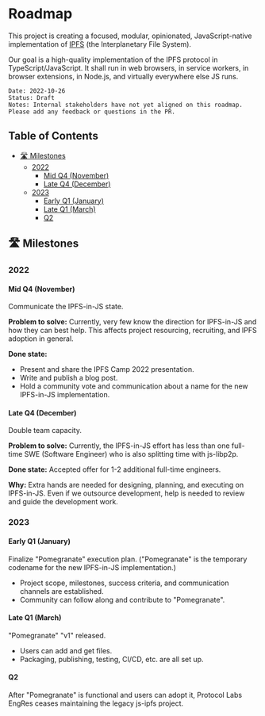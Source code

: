 # Roadmap <!-- omit in toc -->

This project is creating a focused, modular, opinionated, JavaScript-native implementation of [IPFS](https://ipfs.tech/) (the Interplanetary File System).

Our goal is a high-quality implementation of the IPFS protocol in TypeScript/JavaScript. It shall run in web browsers, in service workers, in browser extensions, in Node.js, and virtually everywhere else JS runs.

```
Date: 2022-10-26
Status: Draft
Notes: Internal stakeholders have not yet aligned on this roadmap. Please add any feedback or questions in the PR.
```

## Table of Contents <!-- omit in toc -->

- [🛣️ Milestones](#️-milestones)
  - [2022](#2022)
    - [Mid Q4 (November)](#mid-q4-november)
    - [Late Q4 (December)](#late-q4-december)
  - [2023](#2023)
    - [Early Q1 (January)](#early-q1-january)
    - [Late Q1 (March)](#late-q1-march)
    - [Q2](#q2)

## 🛣️ Milestones
### 2022

#### Mid Q4 (November)

Communicate the IPFS-in-JS state.

**Problem to solve:** Currently, very few know the direction for IPFS-in-JS and how they can best help. This affects project resourcing, recruiting, and IPFS adoption in general.

**Done state:**
- Present and share the IPFS Camp 2022 presentation.
- Write and publish a blog post.
- Hold a community vote and communication about a name for the new IPFS-in-JS implementation.

#### Late Q4 (December)

Double team capacity.

**Problem to solve:** Currently, the IPFS-in-JS effort has less than one full-time SWE (Software Engineer) who is also splitting time with js-libp2p.

**Done state:** Accepted offer for 1-2 additional full-time engineers.

**Why:** Extra hands are needed for designing, planning, and executing on IPFS-in-JS. Even if we outsource development, help is needed to review and guide the development work.

### 2023

#### Early Q1 (January)

Finalize "Pomegranate" execution plan. ("Pomegranate" is the temporary codename for the new IPFS-in-JS implementation.)

- Project scope, milestones, success criteria, and communication channels are established.
- Community can follow along and contribute to "Pomegranate".

#### Late Q1 (March)

"Pomegranate" "v1" released.

- Users can add and get files.
- Packaging, publishing, testing, CI/CD, etc. are all set up.

#### Q2

After "Pomegranate" is functional and users can adopt it, Protocol Labs EngRes ceases maintaining the legacy js-ipfs project.
